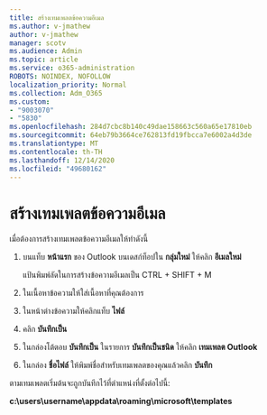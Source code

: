 ```yaml
---
title: สร้างเทมเพลตข้อความอีเมล
ms.author: v-jmathew
author: v-jmathew
manager: scotv
ms.audience: Admin
ms.topic: article
ms.service: o365-administration
ROBOTS: NOINDEX, NOFOLLOW
localization_priority: Normal
ms.collection: Adm_O365
ms.custom:
- "9003070"
- "5830"
ms.openlocfilehash: 284d7cbc8b140c49dae158663c560a65e17810eb
ms.sourcegitcommit: 64eb79b3664ce762813fd19fbcca7e6002a4d3de
ms.translationtype: MT
ms.contentlocale: th-TH
ms.lasthandoff: 12/14/2020
ms.locfileid: "49680162"
---
```

# <a name="create-an-email-message-template"></a>สร้างเทมเพลตข้อความอีเมล

เมื่อต้องการสร้างเทมเพลตข้อความอีเมลให้ทำดังนี้

1. บนแท็บ **หน้าแรก** ของ Outlook บนเดสก์ท็อปใน **กลุ่มใหม่** ให้คลิก **อีเมลใหม่**

    แป้นพิมพ์ลัดในการสร้างข้อความอีเมลเป็น CTRL + SHIFT + M

2. ในเนื้อหาข้อความให้ใส่เนื้อหาที่คุณต้องการ
3. ในหน้าต่างข้อความให้คลิกแท็บ **ไฟล์**
4. คลิก **บันทึกเป็น**
5. ในกล่องโต้ตอบ **บันทึกเป็น** ในรายการ **บันทึกเป็นชนิด** ให้คลิก **เทมเพลต Outlook**
6. ในกล่อง **ชื่อไฟล์** ให้พิมพ์ชื่อสำหรับเทมเพลตของคุณแล้วคลิก **บันทึก**

ตามเทมเพลตเริ่มต้นจะถูกบันทึกไว้ที่ตำแหน่งที่ตั้งต่อไปนี้:

**c:\users\username\appdata\roaming\microsoft\templates**
